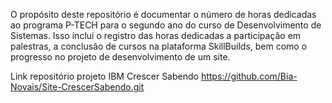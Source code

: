 O propósito deste repositório é documentar o número de horas dedicadas ao programa P-TECH para o segundo ano do curso de Desenvolvimento de Sistemas. Isso inclui o registro das horas dedicadas a participação em palestras, a conclusão de cursos na plataforma SkillBuilds, bem como o progresso no projeto de desenvolvimento de um site.

Link repositório projeto IBM Crescer Sabendo
https://github.com/Bia-Novais/Site-CrescerSabendo.git
